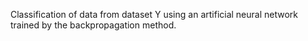 Classification of data from dataset Y using an artificial neural network trained by the backpropagation method.
